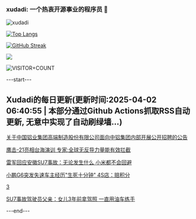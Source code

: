 ### xudadi: 一个热衷开源事业的程序员 👋

![xudadi](https://github-readme-stats-git-masterorgs-github-readme-stats-team.vercel.app/api?username=xudadi)

[![Top Langs](https://github-readme-stats.vercel.app/api/top-langs/?username=xudadi)](https://github.com/anuraghazra/github-readme-stats)

[![GitHub Streak](https://streak-stats.demolab.com?user=xudadi&locale=zh_Hans)](https://git.io/streak-stats)

![](https://raw.githubusercontent.com/xudadi/xudadi/main/assets/github-contribution-grid-snake.svg)

![VISITOR+COUNT](https://komarev.com/ghpvc/?username=xudadi&label=VISITOR+COUNT)


---start---

## Xudadi的每日更新(更新时间:2025-04-02 06:40:55 | 本部分通过Github Actions抓取RSS自动更新, 无意中实现了自动刷绿墙...)

[关于中国铝业集团高端制造股份有限公司面向中铝集团内部开展公开招聘的公告](https://www.gongkaoleida.com/article/2344378)

[鹰击-21亮相台海演训 专家:全球无反导力量能有效拦截](https://m.163.com/news/article/JS2UB0GO05504DPG.html)

[雷军回应安徽SU7事故：无论发生什么 小米都不会回避](https://m.163.com/news/article/JS3G4SLO0534A4SC.html)

[小鹏G6突发失速车主经历"生死十分钟" 4S店：赔积分](https://m.163.com/news/article/JS3FT73205561G0D.html)

[3](https://m.163.com/touch/news/sub/domestic)

[SU7事故驾驶员父亲：女儿3年前拿驾照 一直用油车练手](https://m.163.com/news/article/JS3DCCV70519DTSV.html)

---end---
